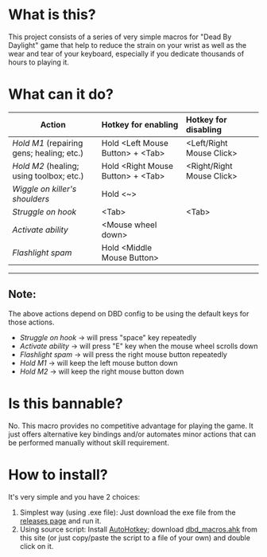 # What is this?
This project consists of a series of very simple macros for "Dead By Daylight" game that help to reduce the strain on your wrist as well as the wear and tear of your keyboard, especially if you dedicate thousands of hours to playing it.


# What can it do?
Action                                     | Hotkey for enabling               | Hotkey for disabling
-------------------------------------------|:----------------------------------|:-------------------------------
_Hold M1_ (repairing gens; healing; etc.)    | Hold \<Left Mouse Button\> + \<Tab\>  | \<Left/Right Mouse Click\>
_Hold M2_ (healing; using toolbox; etc.)     | Hold \<Right Mouse Button\> + <Tab\> | \<Right/Right Mouse Click\>
_Wiggle on killer's shoulders_               | Hold \<~\>                          |
_Struggle on hook_                           | \<Tab\>                             | \<Tab\>
_Activate ability_                           | \<Mouse wheel down\>                |
_Flashlight spam_                            | Hold \<Middle Mouse Button\>        |
----------------------------------------------------------------------------------------------------------------

## Note:
The above actions depend on DBD config to be using the default keys for those actions.
* _Struggle on hook_ &#8594; will press "space" key repeatedly
* _Activate ability_ &#8594; will press "E" key when the mouse wheel scrolls down
* _Flashlight spam_  &#8594; will press the right mouse button repeatedly
* _Hold M1_          &#8594; will keep the left mouse button down
* _Hold M2_          &#8594; will keep the right mouse button down




# Is this bannable?
No. This macro provides no competitive advantage for playing the game. It just offers alternative key bindings and/or automates minor actions that can be performed manually without skill requirement.


# How to install?
It's very simple and you have 2 choices:
1. Simplest way (using .exe file): Just download the exe file from the [releases page](https://github.com/nickyramone/dbd-macros/releases) and run it.
2. Using source script: Install [AutoHotkey](https://www.autohotkey.com); download [dbd_macros.ahk](https://github.com/nickyramone/dbd-macros/blob/master/dbd_macros.ahk) from this site (or just copy/paste the script to a file of your own) and double click on it.
